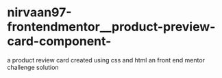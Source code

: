 # nirvaan97-frontendmentor__product-preview-card-component-
a product review card created using css and html an front end mentor challenge solution
